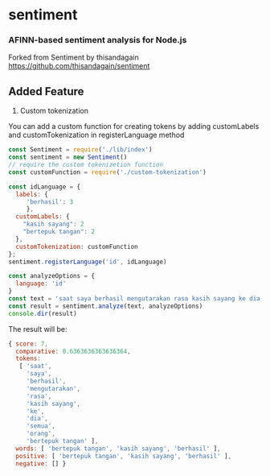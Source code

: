 # sentiment
### AFINN-based sentiment analysis for Node.js

Forked from Sentiment by thisandagain
https://github.com/thisandagain/sentiment

## Added Feature
1. Custom tokenization

You can add a custom function for creating tokens by adding customLabels and customTokenization in registerLanguage method

```js
const Sentiment = require('./lib/index')
const sentiment = new Sentiment()
// require the custom tokenizetion function
const customFunction = require('./custom-tokenization') 

const idLanguage = {
  labels: {
     'berhasil': 3
     },
  customLabels: {
    "kasih sayang": 2
    "bertepuk tangan": 2
  },
  customTokenization: customFunction
};
sentiment.registerLanguage('id', idLanguage)

const analyzeOptions = {
  language: 'id'
}
const text = 'saat saya berhasil mengutarakan rasa kasih sayang ke dia, semua orang bertepuk tangan'
const result = sentiment.analyze(text, analyzeOptions)
console.dir(result)
```

The result will be:
```javascript
{ score: 7,
  comparative: 0.6363636363636364,
  tokens:
   [ 'saat',
     'saya',
     'berhasil',
     'mengutarakan',
     'rasa',
     'kasih sayang',
     'ke',
     'dia',
     'semua',
     'orang',
     'bertepuk tangan' ],
  words: [ 'bertepuk tangan', 'kasih sayang', 'berhasil' ],
  positive: [ 'bertepuk tangan', 'kasih sayang', 'berhasil' ],
  negative: [] }
```